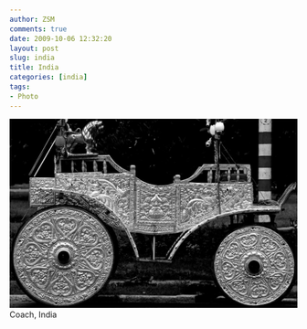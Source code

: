 ```yaml
---
author: ZSM
comments: true
date: 2009-10-06 12:32:20
layout: post
slug: india
title: India
categories: [india]
tags:
- Photo
---
```

![India](/public/thumb/india5.jpg)
 Coach, India